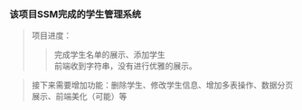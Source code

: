 ### 该项目SSM完成的学生管理系统  
> 项目进度： 
>> 完成学生名单的展示、添加学生  
>> 前端收到字符串，没有进行优雅的展示。

> 接下来需要增加功能：删除学生、修改学生信息、增加多表操作、数据分页展示、前端美化（可能）等
